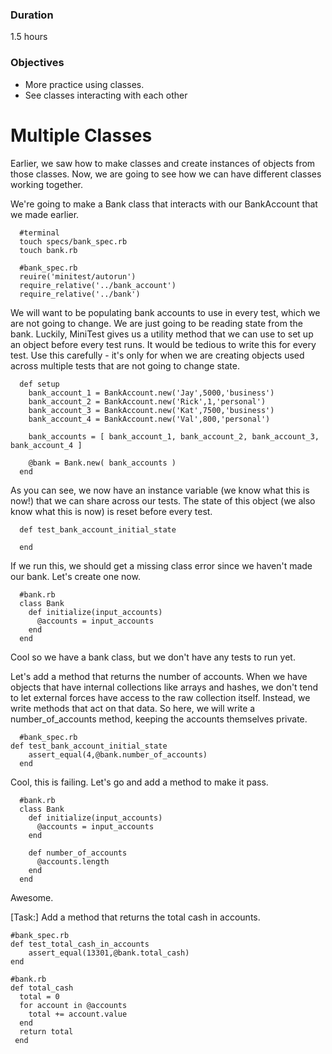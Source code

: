 ### Duration

1.5 hours

### Objectives
* More practice using classes.
* See classes interacting with each other

# Multiple Classes

Earlier, we saw how to make classes and create instances of objects from those classes. Now, we are going to see how we can have different classes working together.

We're going to make a Bank class that interacts with our BankAccount that we made earlier.

```
  #terminal
  touch specs/bank_spec.rb
  touch bank.rb
```

```
  #bank_spec.rb
  reuire('minitest/autorun')
  require_relative('../bank_account')
  require_relative('../bank')
```
We will want to be populating bank accounts to use in every test, which we are not going to change. We are just going to be reading state from the bank. Luckily, MiniTest gives us a utility method that we can use to set up an object before every test runs. It would be tedious to write this for every test. Use this carefully - it's only for when we are creating objects used across multiple tests that are not going to change state.

```
  def setup
    bank_account_1 = BankAccount.new('Jay',5000,'business')
    bank_account_2 = BankAccount.new('Rick',1,'personal')
    bank_account_3 = BankAccount.new('Kat',7500,'business')
    bank_account_4 = BankAccount.new('Val',800,'personal')

    bank_accounts = [ bank_account_1, bank_account_2, bank_account_3, bank_account_4 ]

    @bank = Bank.new( bank_accounts )
  end
```
As you can see, we now have an instance variable (we know what this is now!) that we can share across our tests. The state of this object (we also know what this is now) is reset before every test.

```
  def test_bank_account_initial_state
    
  end
```
If we run this, we should get a missing class error since we haven't made our bank. Let's create one now.

```
  #bank.rb
  class Bank
    def initialize(input_accounts)
      @accounts = input_accounts
    end
  end
```
Cool so we have a bank class, but we don't have any tests to run yet.

Let's add a method that returns the number of accounts. When we have objects that have internal collections like arrays and hashes, we don't tend to let external forces have access to the raw collection itself. Instead, we write methods that act on that data. So here, we will write a number_of_accounts method, keeping the accounts themselves private.

```
  #bank_spec.rb
def test_bank_account_initial_state
    assert_equal(4,@bank.number_of_accounts)
  end

```
Cool, this is failing. Let's go and add a method to make it pass.

```
  #bank.rb
  class Bank
    def initialize(input_accounts)
      @accounts = input_accounts
    end

    def number_of_accounts
      @accounts.length
    end
  end
```
Awesome.

[Task:] Add a method that returns the total cash in accounts.

```
#bank_spec.rb
def test_total_cash_in_accounts
    assert_equal(13301,@bank.total_cash)
end
  
#bank.rb
def total_cash
  total = 0
  for account in @accounts
    total += account.value
  end
  return total
 end
```
